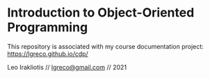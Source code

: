 # Introduction to Object-Oriented Programming

This repository is associated with my course documentation project:
https://lgreco.github.io/cdp/

Leo Irakliotis // lgreco@gmail.com // 2021
